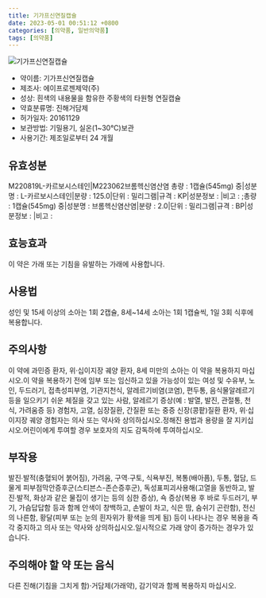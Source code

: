 ```yaml
---
title: 기가프신연질캡슐
date: 2023-05-01 00:51:12 +0800
categories: [의약품, 일반의약품]
tags: [의약품]
---
```

![기가프신연질캡슐](https://nedrug.mfds.go.kr/pbp/cmn/itemImageDownload/148604072451200106)

- 약이름: 기가프신연질캡슐
- 제조사: 에이프로젠제약(주)
- 성상: 흰색의 내용물을 함유한 주황색의 타원형 연질캡슐
- 약효분류명: 진해거담제
- 허가일자: 20161129
- 보관방법: 기밀용기, 실온(1~30℃)보관
- 사용기간: 제조일로부터 24 개월
## 유효성분
M220819L-카르보시스테인|M223062브롬헥신염산염
총량 : 1캡슐(545mg) 중|성분명 : L-카르보시스테인|분량 : 125.0|단위 : 밀리그램|규격 : KP|성분정보 : |비고 : ;총량 : 1캡슐(545mg) 중|성분명 : 브롬헥신염산염|분량 : 2.0|단위 : 밀리그램|규격 : BP|성분정보 : |비고 :
## 효능효과
이 약은 가래 또는 기침을 유발하는 가래에 사용합니다.
## 사용법
성인 및 15세 이상의 소아는 1회 2캡슐, 8세~14세 소아는 1회 1캡슐씩, 1일 3회 식후에 복용합니다.
## 주의사항
이 약에 과민증 환자, 위·십이지장 궤양 환자, 8세 미만의 소아는 이 약을 복용하지 마십시오.이 약을 복용하기 전에 임부 또는 임신하고 있을 가능성이 있는 여성 및 수유부, 노인, 두드러기, 접촉성피부염, 기관지천식, 알레르기비염(코염), 편두통, 음식물알레르기 등을 일으키기 쉬운 체질을 갖고 있는 사람, 알레르기 증상(예 : 발열, 발진, 관절통, 천식, 가려움증 등) 경험자, 고열, 심장질환, 간질환 또는 중증 신장(콩팥)질환 환자, 위·십이지장 궤양 경험자는 의사 또는 약사와 상의하십시오.정해진 용법과 용량을 잘 지키십시오.어린이에게 투여할 경우 보호자의 지도 감독하에 투여하십시오.
## 부작용
발진∙발적(충혈되어 붉어짐), 가려움, 구역∙구토, 식욕부진, 복통(배아픔), 두통, 혈담, 드물게 피부점막안증후군(스티븐스-존슨증후군), 독성표피괴사용해(고열을 동반하고, 발진∙발적, 화상과 같은 물집이 생기는 등의 심한 증상), 쇽 증상(복용 후 바로 두드러기, 부기, 가슴답답함 등과 함께 안색이 창백하고, 손발이 차고, 식은 땀, 숨쉬기 곤란함), 전신의 나른함, 황달(피부 또는 눈의 흰자위가 황색을 띄게 됨) 등이 나타나는 경우 복용을 즉각 중지하고 의사 또는 약사와 상의하십시오.일시적으로 가래 양이 증가하는 경우가 있습니다.
## 주의해야 할 약 또는 음식
다른 진해(기침을 그치게 함)·거담제(가래약), 감기약과 함께 복용하지 마십시오.
